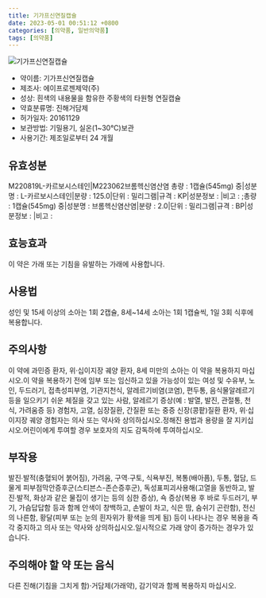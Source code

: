 ```yaml
---
title: 기가프신연질캡슐
date: 2023-05-01 00:51:12 +0800
categories: [의약품, 일반의약품]
tags: [의약품]
---
```

![기가프신연질캡슐](https://nedrug.mfds.go.kr/pbp/cmn/itemImageDownload/148604072451200106)

- 약이름: 기가프신연질캡슐
- 제조사: 에이프로젠제약(주)
- 성상: 흰색의 내용물을 함유한 주황색의 타원형 연질캡슐
- 약효분류명: 진해거담제
- 허가일자: 20161129
- 보관방법: 기밀용기, 실온(1~30℃)보관
- 사용기간: 제조일로부터 24 개월
## 유효성분
M220819L-카르보시스테인|M223062브롬헥신염산염
총량 : 1캡슐(545mg) 중|성분명 : L-카르보시스테인|분량 : 125.0|단위 : 밀리그램|규격 : KP|성분정보 : |비고 : ;총량 : 1캡슐(545mg) 중|성분명 : 브롬헥신염산염|분량 : 2.0|단위 : 밀리그램|규격 : BP|성분정보 : |비고 :
## 효능효과
이 약은 가래 또는 기침을 유발하는 가래에 사용합니다.
## 사용법
성인 및 15세 이상의 소아는 1회 2캡슐, 8세~14세 소아는 1회 1캡슐씩, 1일 3회 식후에 복용합니다.
## 주의사항
이 약에 과민증 환자, 위·십이지장 궤양 환자, 8세 미만의 소아는 이 약을 복용하지 마십시오.이 약을 복용하기 전에 임부 또는 임신하고 있을 가능성이 있는 여성 및 수유부, 노인, 두드러기, 접촉성피부염, 기관지천식, 알레르기비염(코염), 편두통, 음식물알레르기 등을 일으키기 쉬운 체질을 갖고 있는 사람, 알레르기 증상(예 : 발열, 발진, 관절통, 천식, 가려움증 등) 경험자, 고열, 심장질환, 간질환 또는 중증 신장(콩팥)질환 환자, 위·십이지장 궤양 경험자는 의사 또는 약사와 상의하십시오.정해진 용법과 용량을 잘 지키십시오.어린이에게 투여할 경우 보호자의 지도 감독하에 투여하십시오.
## 부작용
발진∙발적(충혈되어 붉어짐), 가려움, 구역∙구토, 식욕부진, 복통(배아픔), 두통, 혈담, 드물게 피부점막안증후군(스티븐스-존슨증후군), 독성표피괴사용해(고열을 동반하고, 발진∙발적, 화상과 같은 물집이 생기는 등의 심한 증상), 쇽 증상(복용 후 바로 두드러기, 부기, 가슴답답함 등과 함께 안색이 창백하고, 손발이 차고, 식은 땀, 숨쉬기 곤란함), 전신의 나른함, 황달(피부 또는 눈의 흰자위가 황색을 띄게 됨) 등이 나타나는 경우 복용을 즉각 중지하고 의사 또는 약사와 상의하십시오.일시적으로 가래 양이 증가하는 경우가 있습니다.
## 주의해야 할 약 또는 음식
다른 진해(기침을 그치게 함)·거담제(가래약), 감기약과 함께 복용하지 마십시오.
